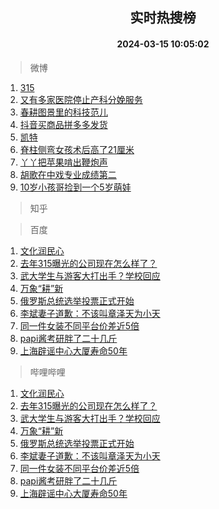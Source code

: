 <div align="center"><h2>实时热搜榜</h2><h4>2024-03-15 10:05:02</h4></div>

> 微博  

1. [315](https://s.weibo.com/weibo?q=315&t=31&band_rank=1&Refer=top)<br />
2. [又有多家医院停止产科分娩服务](https://s.weibo.com/weibo?q=%23%E5%8F%88%E6%9C%89%E5%A4%9A%E5%AE%B6%E5%8C%BB%E9%99%A2%E5%81%9C%E6%AD%A2%E4%BA%A7%E7%A7%91%E5%88%86%E5%A8%A9%E6%9C%8D%E5%8A%A1%23&t=31&band_rank=2&Refer=top)<br />
3. [春耕图景里的科技范儿](https://s.weibo.com/weibo?q=%23%E6%98%A5%E8%80%95%E5%9B%BE%E6%99%AF%E9%87%8C%E7%9A%84%E7%A7%91%E6%8A%80%E8%8C%83%E5%84%BF%23&t=31&band_rank=3&Refer=top)<br />
4. [抖音买商品拼多多发货](https://s.weibo.com/weibo?q=%23%E6%8A%96%E9%9F%B3%E4%B9%B0%E5%95%86%E5%93%81%E6%8B%BC%E5%A4%9A%E5%A4%9A%E5%8F%91%E8%B4%A7%23&t=31&band_rank=4&Refer=top)<br />
5. [凯特](https://s.weibo.com/weibo?q=%E5%87%AF%E7%89%B9&t=31&band_rank=5&Refer=top)<br />
6. [脊柱侧弯女孩术后高了21厘米](https://s.weibo.com/weibo?q=%23%E8%84%8A%E6%9F%B1%E4%BE%A7%E5%BC%AF%E5%A5%B3%E5%AD%A9%E6%9C%AF%E5%90%8E%E9%AB%98%E4%BA%8621%E5%8E%98%E7%B1%B3%23&t=31&band_rank=6&Refer=top)<br />
7. [丫丫把苹果啃出鞭炮声](https://s.weibo.com/weibo?q=%23%E4%B8%AB%E4%B8%AB%E6%8A%8A%E8%8B%B9%E6%9E%9C%E5%95%83%E5%87%BA%E9%9E%AD%E7%82%AE%E5%A3%B0%23&t=31&band_rank=7&Refer=top)<br />
8. [胡歌在中戏专业成绩第二](https://s.weibo.com/weibo?q=%23%E8%83%A1%E6%AD%8C%E5%9C%A8%E4%B8%AD%E6%88%8F%E4%B8%93%E4%B8%9A%E6%88%90%E7%BB%A9%E7%AC%AC%E4%BA%8C%23&t=31&band_rank=8&Refer=top)<br />
9. [10岁小孩哥捡到一个5岁萌娃](https://s.weibo.com/weibo?q=%2310%E5%B2%81%E5%B0%8F%E5%AD%A9%E5%93%A5%E6%8D%A1%E5%88%B0%E4%B8%80%E4%B8%AA5%E5%B2%81%E8%90%8C%E5%A8%83%23&t=31&band_rank=9&Refer=top)<br />

> 知乎  


> 百度  

1. [文化润民心](https://www.baidu.com/s?wd=%E6%96%87%E5%8C%96%E6%B6%A6%E6%B0%91%E5%BF%83&sa=fyb_news&rsv_dl=fyb_news)<br />
2. [去年315曝光的公司现在怎么样了？](https://www.baidu.com/s?wd=%E5%8E%BB%E5%B9%B4315%E6%9B%9D%E5%85%89%E7%9A%84%E5%85%AC%E5%8F%B8%E7%8E%B0%E5%9C%A8%E6%80%8E%E4%B9%88%E6%A0%B7%E4%BA%86%EF%BC%9F&sa=fyb_news&rsv_dl=fyb_news)<br />
3. [武大学生与游客大打出手？学校回应](https://www.baidu.com/s?wd=%E6%AD%A6%E5%A4%A7%E5%AD%A6%E7%94%9F%E4%B8%8E%E6%B8%B8%E5%AE%A2%E5%A4%A7%E6%89%93%E5%87%BA%E6%89%8B%EF%BC%9F%E5%AD%A6%E6%A0%A1%E5%9B%9E%E5%BA%94&sa=fyb_news&rsv_dl=fyb_news)<br />
4. [万象“耕”新](https://www.baidu.com/s?wd=%E4%B8%87%E8%B1%A1%E2%80%9C%E8%80%95%E2%80%9D%E6%96%B0&sa=fyb_news&rsv_dl=fyb_news)<br />
5. [俄罗斯总统选举投票正式开始](https://www.baidu.com/s?wd=%E4%BF%84%E7%BD%97%E6%96%AF%E6%80%BB%E7%BB%9F%E9%80%89%E4%B8%BE%E6%8A%95%E7%A5%A8%E6%AD%A3%E5%BC%8F%E5%BC%80%E5%A7%8B&sa=fyb_news&rsv_dl=fyb_news)<br />
6. [李斌妻子道歉：不该叫章泽天为小天](https://www.baidu.com/s?wd=%E6%9D%8E%E6%96%8C%E5%A6%BB%E5%AD%90%E9%81%93%E6%AD%89%EF%BC%9A%E4%B8%8D%E8%AF%A5%E5%8F%AB%E7%AB%A0%E6%B3%BD%E5%A4%A9%E4%B8%BA%E5%B0%8F%E5%A4%A9&sa=fyb_news&rsv_dl=fyb_news)<br />
7. [同一件女装不同平台价差近5倍](https://www.baidu.com/s?wd=%E5%90%8C%E4%B8%80%E4%BB%B6%E5%A5%B3%E8%A3%85%E4%B8%8D%E5%90%8C%E5%B9%B3%E5%8F%B0%E4%BB%B7%E5%B7%AE%E8%BF%915%E5%80%8D&sa=fyb_news&rsv_dl=fyb_news)<br />
8. [papi酱考研胖了二十几斤](https://www.baidu.com/s?wd=papi%E9%85%B1%E8%80%83%E7%A0%94%E8%83%96%E4%BA%86%E4%BA%8C%E5%8D%81%E5%87%A0%E6%96%A4&sa=fyb_news&rsv_dl=fyb_news)<br />
9. [上海辟谣中心大厦寿命50年](https://www.baidu.com/s?wd=%E4%B8%8A%E6%B5%B7%E8%BE%9F%E8%B0%A3%E4%B8%AD%E5%BF%83%E5%A4%A7%E5%8E%A6%E5%AF%BF%E5%91%BD50%E5%B9%B4&sa=fyb_news&rsv_dl=fyb_news)<br />

> 哔哩哔哩  

1. [文化润民心](https://www.baidu.com/s?wd=%E6%96%87%E5%8C%96%E6%B6%A6%E6%B0%91%E5%BF%83&sa=fyb_news&rsv_dl=fyb_news)<br />
2. [去年315曝光的公司现在怎么样了？](https://www.baidu.com/s?wd=%E5%8E%BB%E5%B9%B4315%E6%9B%9D%E5%85%89%E7%9A%84%E5%85%AC%E5%8F%B8%E7%8E%B0%E5%9C%A8%E6%80%8E%E4%B9%88%E6%A0%B7%E4%BA%86%EF%BC%9F&sa=fyb_news&rsv_dl=fyb_news)<br />
3. [武大学生与游客大打出手？学校回应](https://www.baidu.com/s?wd=%E6%AD%A6%E5%A4%A7%E5%AD%A6%E7%94%9F%E4%B8%8E%E6%B8%B8%E5%AE%A2%E5%A4%A7%E6%89%93%E5%87%BA%E6%89%8B%EF%BC%9F%E5%AD%A6%E6%A0%A1%E5%9B%9E%E5%BA%94&sa=fyb_news&rsv_dl=fyb_news)<br />
4. [万象“耕”新](https://www.baidu.com/s?wd=%E4%B8%87%E8%B1%A1%E2%80%9C%E8%80%95%E2%80%9D%E6%96%B0&sa=fyb_news&rsv_dl=fyb_news)<br />
5. [俄罗斯总统选举投票正式开始](https://www.baidu.com/s?wd=%E4%BF%84%E7%BD%97%E6%96%AF%E6%80%BB%E7%BB%9F%E9%80%89%E4%B8%BE%E6%8A%95%E7%A5%A8%E6%AD%A3%E5%BC%8F%E5%BC%80%E5%A7%8B&sa=fyb_news&rsv_dl=fyb_news)<br />
6. [李斌妻子道歉：不该叫章泽天为小天](https://www.baidu.com/s?wd=%E6%9D%8E%E6%96%8C%E5%A6%BB%E5%AD%90%E9%81%93%E6%AD%89%EF%BC%9A%E4%B8%8D%E8%AF%A5%E5%8F%AB%E7%AB%A0%E6%B3%BD%E5%A4%A9%E4%B8%BA%E5%B0%8F%E5%A4%A9&sa=fyb_news&rsv_dl=fyb_news)<br />
7. [同一件女装不同平台价差近5倍](https://www.baidu.com/s?wd=%E5%90%8C%E4%B8%80%E4%BB%B6%E5%A5%B3%E8%A3%85%E4%B8%8D%E5%90%8C%E5%B9%B3%E5%8F%B0%E4%BB%B7%E5%B7%AE%E8%BF%915%E5%80%8D&sa=fyb_news&rsv_dl=fyb_news)<br />
8. [papi酱考研胖了二十几斤](https://www.baidu.com/s?wd=papi%E9%85%B1%E8%80%83%E7%A0%94%E8%83%96%E4%BA%86%E4%BA%8C%E5%8D%81%E5%87%A0%E6%96%A4&sa=fyb_news&rsv_dl=fyb_news)<br />
9. [上海辟谣中心大厦寿命50年](https://www.baidu.com/s?wd=%E4%B8%8A%E6%B5%B7%E8%BE%9F%E8%B0%A3%E4%B8%AD%E5%BF%83%E5%A4%A7%E5%8E%A6%E5%AF%BF%E5%91%BD50%E5%B9%B4&sa=fyb_news&rsv_dl=fyb_news)<br />
